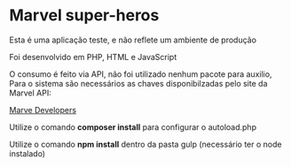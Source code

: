 # Marvel super-heros

Esta é uma aplicação teste, e não reflete um ambiente de produção

Foi desenvolvido em PHP, HTML e JavaScript

O consumo é feito via API, não foi utilizado nenhum pacote para auxilio, 
Para o sistema são necessários as chaves disponibilzadas pelo site da Marvel API:

[Marve Developers](https://developer.marvel.com/) 

Utilize o comando **composer install** para configurar o autoload.php

Utilize o comando **npm install**  dentro da pasta gulp (necessário ter o node instalado)

